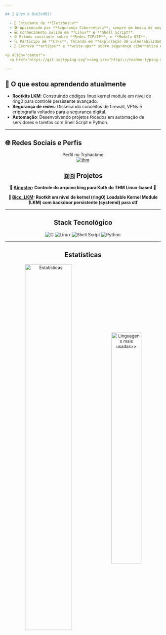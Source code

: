 ```yaml
---

## 💎 Quem é 0xb3c001? 

  - 🚀 Estudante de **Eletrônica**
  - 🛠️ Apaixonado por **Segurança Cibernética**, sempre em busca de novos desafios.
  - 💻 Conhecimento sólido em **Linux** e **Shell Script**.
  - 🌐 Estudo constante sobre **Redes TCP/IP**, e **Modelo OSI**.
  - 🔍 Participo de **CTFs**, focando em **exploração de vulnerabilidades**, **engenharia reversa** e **resposta a incidentes**.
  - 📝 Escrevo **artigos** e **write-ups** sobre segurança cibernética e desafios técnicos.

<p align="center">
  <a href="https://git.io/typing-svg"><img src="https://readme-typing-svg.demolab.com?font=Fira+Code&pause=1000&center=true&vCenter=true&random=false&width=435&lines=Analista+de+seguranca;Desenvolvedor;Suporte+tecnico;" alt="Letrinhas digitando" /></a></br></p>

---
```


## 📝 O que estou aprendendo atualmente

- **Rootkits LKM**: Construindo códigos linux kernel module em nivel de ring0 para controle persistente avançado.
- **Segurança de redes**: Dissecando conceitos de firewall, VPNs e criptografia  voltados para a segurança digital.
- **Automação**: Desenvolvendo projetos focados em automação de servidores e tarefas com Shell Script e Python.
---
## 🌐 Redes Sociais e Perfis

<div align="center">
Perfil no Tryhackme <br>
<a href="https://tryhackme.com/p/b3c001"><img src="https://tryhackme-badges.s3.amazonaws.com/b3c001.png?udpate=1" alt="thm"></a>

  
## 🇧🇷 Projetos

**👑
[Kingster](https://github.com/b3c001/kingster): Controle do arquivo king para Koth do THM Linux-based 👑**


**🐞 [Bico_LKM](https://github.com/b3c001/bico_lkm): Rootkit em nível de kernel (ring0) Loadable Kernel Module (LKM) com backdoor persistente (systemd) para ctf**

---

##  Stack Tecnológico

![C](https://img.shields.io/badge/c-%2300599C.svg?style=for-the-badge&logo=c&logoColor=white)
![Linux](https://img.shields.io/badge/Linux-%23FCC624.svg?style=for-the-badge&logo=linux&logoColor=black) 
![Shell Script](https://img.shields.io/badge/shell_script-%23121011.svg?style=for-the-badge&logo=gnu-bash&logoColor=white)
![Python](https://img.shields.io/badge/python-3670A0?style=for-the-badge&logo=python&logoColor=ffdd54)


---
## Estatísticas

<div align="center">
  <a href="#"><img align="center" width="55%" title="Estatísticas no GitHub" alt="Estatísticas" src="https://github-readme-stats.vercel.app/api?username=b3c001&show_icons=true&count_private=true&theme=transparent&title_color=999999&text_color=999999&border_color=0ac647&icon_color=0ac647#gh-dark-mode-only"/></a>
  <a href="#"><img align="center" width="43.7%" title="Linguagens mais usadas>>" alt="Linguagens mais usadas>>" src="https://github-readme-stats.vercel.app/api/top-langs/?username=b3c001&langs_count=10&layout=compact&hide=HTML,CSS,SCSS,&theme=transparent&title_color=999999&text_color=999999&border_color=0ac647#gh-dark-mode-only"/></a>
</div>
